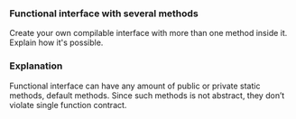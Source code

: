 ### Functional interface with several methods
Create your own compilable interface with more than one method inside it. Explain how it's possible.

### Explanation
Functional interface can have any amount of public or private static methods, default methods. Since such methods is not abstract, they don’t violate single function contract.